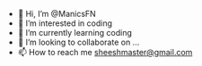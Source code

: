 - 👋 Hi, I’m @ManicsFN
- 👀 I’m interested in coding
- 🌱 I’m currently learning coding
- 💞️ I’m looking to collaborate on ...
- 📫 How to reach me sheeshmaster@gmail.com

<!---
ManicsFN/ManicsFN is a ✨ special ✨ repository because its `README.md` (this file) appears on your GitHub profile.
You can click the Preview link to take a look at your changes.
--->
